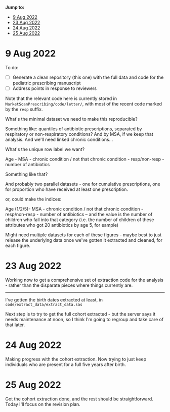 __Jump to:__

- [9 Aug 2022](#9-Aug-2022)
- [23 Aug 2022](#23-Aug-2022)
- [24 Aug 2022](#24-Aug-2022)
- [25 Aug 2022](#25-Aug-2022)

# 9 Aug 2022
To do: 
- [ ] Generate a clean repository (this one) with the full data and code for the pediatric prescribing manuscript 
- [ ] Address points in response to reviewers 

Note that the relevant code here is currently stored in `MarketScanPrescribing/code/letter/`, with most of the recent code marked by the `resp` suffix. 

What's the minimal dataset we need to make this reproducible? 

Something like: quantiles of antibiotic prescriptions, separated by respiratory or non-respiratory conditions? And by MSA, if we keep that analysis. And we'll need linked chronic conditions... 

What's the unique row label we want? 

Age - MSA - chronic condition / not that chronic condition - resp/non-resp  - number of antibiotics 

Something like that? 

And probably two parallel datasets - one for cumulative prescriptions, one for proportion who have received at least one prescription. 

or, could make the indices: 

Age (1/2/5)- MSA - chronic condition / not that chronic condition - resp/non-resp  - number of antibiotics – and the value is the number of children who fall into that category (i.e. the number of children of these attributes who got 20 antibiotics by age 5, for eample) 

Might need multiple datasets for each of these figures - maybe best to just release the underlying data once we've gotten it extracted and cleaned, for each figure. 


# 23 Aug 2022 

Working now to get a comprehensive set of extraction code for the analysis - rather than the disparate pieces where things currently are. 

---

I've gotten the birth dates extracted at least, in `code/extract_data/extract_data.sas`

Next step is to try to get the full cohort extracted - but the server says it needs maintenance at noon, so I think I'm going to regroup and take care of that later. 

# 24 Aug 2022 

Making progress with the cohort extraction. Now trying to just keep individuals who are present for a full five years after birth. 


# 25 Aug 2022 

Got the cohort extraction done, and the rest should be straightforward. Today I'll focus on the revision plan. 



